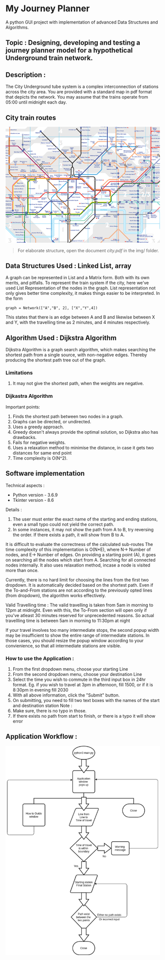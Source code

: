 # My Journey Planner

A python GUI project with implementation of advanced Data Structures and Algorithms.

## Topic : Designing, developing and testing a journey planner model for a hypothetical Underground train network.

## Description :
The City Underground tube system is a complex interconnection of stations across the
city area. You are provided with a standard map in pdf format that depicts the network. You may assume that the trains operate from 05:00 until midnight each day. 

## City train routes 

![map](./img/tfl.png)

> For elaborate structure, open the document *city.pdf* in the img/ folder.

## Data Structures Used : Linked List, array
A graph can be represented in List and a Matrix form. Both with its own merits, and pitfalls.
To represent the train system if the city, here we've used List Representation of the nodes in the graph.
List representation not only gives better time complexity, it makes things easier to be interpreted.
In the form 
```
graph = Network(["A","B", 2], ["X","Y",4])
```
This states that there is an edge between A and B and likewise between X and Y, with the travelling time as 2 minutes, and 4 minutes respectively.

## Algorithm Used : Dijkstra Algorithm
Dijkstra Algorithm is a graph search algorithm, which makes searching the shortest path from a single source, with non-negative edges. Thereby producing the shortest path tree out of the graph.

### Limitations
1. It may not give the shortest path, when the weights are negative.

### Dijkastra Algorithm

Important points:
1. Finds the shortest path between two nodes in a graph.
2. Graphs can be directed, or undirected.
3. Uses a greedy approach.
4. Greedy doesn't always provide the optimal solution, so Dijkstra also has drawbacks.
5. Fails for negative weights.
6. Uses a relaxation method to minimise the distance, in case it gets two distances for same end point
7. Time complexity is O(N^2).

## Software implementation

Technical aspects : 
- Python version - 3.6.9
- Tkinter version - 8.6

Details : 
1. The user must enter the exact name of the starting and ending stations, even a small typo could not yield the correct path.
2. In some instances, it may not show the path from A to B, try reversing the order. If there exists a path, it will show from B to A.

It is difficult to evaluate the correctness of the calculated sub-routes
The time complexity of this implementation is O(N*E), where N-> Number of nodes, and E-> Number of edges. On providing a starting point (A), it goes on searching all the nodes which start from A. Searching for all connected nodes internally. It also uses relaxation method, incase a node is visited more than once.


Currently, there is no hard limit for choosing the lines from the first two dropdown. It is automatically decided based on the shortest path.
Even if the To-and-From stations are not according to the previously opted lines (from dropdown), the algorithm works effectively.      

Valid Travelling time : The valid travelling is taken from 5am in morning to 12pm at midnight. Even with this, the To-From section will open only if you've atleast 30 minutes reserved for unprecedented reasons. So actual travellling time is between 5am in morning to 11:30pm at night

If your travel involves too many intermediate stops, the second popup width may be insufficient to show the entire range of intermediate stations. In those cases, you should resize the popup window according to your convienience, so that all intermediate stations are visible.


### How to use the Application : 
1. From the first dropdown menu, choose your starting Line
2. From the second dropdown menu, choose your destination Line
3. Select the time you wish to commute in the third input box in 24hr format.
Eg. if you wish to travel at 3pm in afternoon, fill 1500, or if it is 8:30pm in evening fill 2030
4. With all above information, click the "Submit" button.
5. On submitting, you need to fill two text boxes with the names of the start and destination station
Note : 
1. Make sure, there is no typo in those.
2. If there exists no path from start to finish, or there is a typo it will show error

## Application Workflow :
![flowchart](./img/JourneyPlanner.png)
